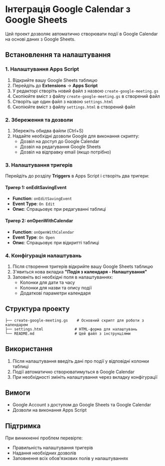 # Інтеграція Google Calendar з Google Sheets

Цей проект дозволяє автоматично створювати події в Google Calendar на основі даних з Google Sheets.

## Встановлення та налаштування

### 1. Налаштування Apps Script

1. Відкрийте вашу Google Sheets таблицю
2. Перейдіть до **Extensions** → **Apps Script**
3. У редакторі створіть новий файл з назвою `create-google-meeting.gs`
4. Скопіюйте вміст з файлу `create-google-meeting.gs` в створений файл
5. Створіть ще один файл з назвою `settings.html`
6. Скопіюйте вміст з файлу `settings.html` в створений файл

### 2. Збереження та дозволи

1. Збережіть обидва файли (Ctrl+S)
2. Надайте необхідні дозволи Google для виконання скрипту:
   - Дозвіл на доступ до Google Calendar
   - Дозвіл на редагування Google Sheets
   - Дозвіл на відправку email (якщо потрібно)

### 3. Налаштування тригерів

Перейдіть до розділу **Triggers** в Apps Script і створіть два тригери:

#### Тригер 1: onEditSavingEvent
- **Function**: `onEditSavingEvent`
- **Event Type**: `On Edit`
- **Опис**: Спрацьовує при редагуванні таблиці

#### Тригер 2: onOpenWithCalendar
- **Function**: `onOpenWithCalendar`
- **Event Type**: `On Open`
- **Опис**: Спрацьовує при відкритті таблиці

### 4. Конфігурація налаштувань

1. Після створення тригерів відкрийте вашу Google Sheets таблицю
2. З'явиться нова вкладка **"Подія з календаря - Налаштування"**
3. Заповніть всі необхідні поля в налаштуваннях:
   - Колонки для дати та часу
   - Колонки для назви та опису події
   - Додаткові параметри календаря

## Структура проекту

```
├── create-google-meeting.gs    # Основний скрипт для роботи з календарем
├── settings.html              # HTML-форма для налаштувань
└── README.md                  # Цей файл з інструкціями
```

## Використання

1. Після налаштування введіть дані про події у відповідні колонки таблиці
2. Події автоматично створюватимуться в Google Calendar
3. При необхідності змініть налаштування через вкладку конфігурації

## Вимоги

- Google Account з доступом до Google Sheets та Google Calendar
- Дозволи на виконання Apps Script

## Підтримка

При виникненні проблем перевірте:
- Правильність налаштування тригерів
- Надання необхідних дозволів
- Заповнення всіх обов'язкових полів у налаштуваннях